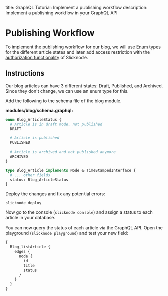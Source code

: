title: GraphQL Tutorial: Implement a publishing workflow
description: Implement a publishing workflow in your GraphQL API

# Publishing Workflow

To implement the publishing workflow for our blog, we will use [Enum types](../data-modeling/enum-types.md)
for the different article states and later add access restriction with the 
[authorization functionality](../auth/authorization) of Slicknode.

## Instructions

Our blog articles can have 3 different states: Draft, Published, and Archived.
Since they don't change, we can use an enum type for this. 

Add the following to the schema file of the blog module.

**modules/blog/schema.graphql:**

```graphql
enum Blog_ArticleStatus {
  # Article is in draft mode, not published
  DRAFT

  # Article is published
  PUBLISHED

  # Article is archived and not published anymore
  ARCHIVED
}

type Blog_Article implements Node & TimeStampedInterface {
  # ... other fields
  status: Blog_ArticleStatus
}
```

Deploy the changes and fix any potential errors:

    slicknode deploy

Now go to the console (`slicknode console`) and assign a status to each article in your database. 

You can now query the status of each article via the GraphQL API. Open the playground 
(`slicknode playground`) and test your new field:

```graphql
{
  Blog_listArticle {
    edges {
      node {
        id
        title
        status
      }
    }
  }
}
```

